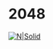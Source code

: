 # 2048

[![N|Solid](http://onelittlesmile.pl/wp-content/uploads/2014/04/unnamed.png)](https://nodesource.com/products/nsolid)
